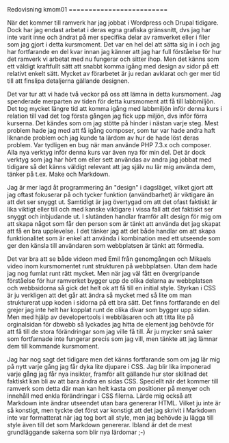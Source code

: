 ---
---
<DIV class="redovisa">
Redovisning kmom01
=========================
</DIV>

När det kommer till ramverk har jag jobbat i Wordpress och Drupal tidigare. Dock har jag endast arbetat i deras egna grafiska gränssnitt, dvs jag har inte varit inne och ändrat på mer specifika delar av ramverket eller i filer som jag gjort i detta kursmoment. Det var en hel del att sätta sig in i och jag har fortfarande en del kvar innan jag känner att jag har full förståelse för hur det ramverk vi arbetat med nu fungerar och sitter ihop. Men det känns som ett väldigt kraftfullt sätt att snabbt komma igång med design av sidor på ett relativt enkelt sätt. Mycket av förarbetet är ju redan avklarat och ger mer tid till att finslipa detaljerna gällande designen.  

Det var tur att vi hade två veckor på oss att lämna in detta kursmoment. Jag spenderade merparten av tiden för detta kursmoment att få till labbmiljön. Det tog mycket längre tid att komma igång med labbmiljön inför denna kurs i relation till vad det tog första gången jag fick upp miljön, dvs inför förra kurserna. Det kändes som om jag stötte på hinder i nästan varje steg. Mest problem hade jag med att få igång composer, som tur var hade andra haft liknande problem och jag kunde ta lärdom av hur de hade löst deras problem. Var tydligen en bug när man använde PHP 7.3.x och composer. Alla nya verktyg inför denna kurs var även nya för min del. Det är dock verktyg som jag har hört om eller sett användas av andra jag jobbat med tidigare så det känns väldigt relevant att jag själv nu lär mig använda dem, tänker på t.ex. Make och Markdown.

Jag är mer lagd åt programmering än "design" i dagsläget, vilket gjort att jag oftast fokuserar på och tycker funktion (användbarhet) är viktigare än att det ser snyggt ut. Samtidigt är jag övertygad om att det ofast faktiskt är lika viktigt eller till och med kanske viktigare i vissa fall att det faktiskt ser snyggt och inbjudande ut. I slutänden handlar framför allt design för mig om att skapa något som får den person som är tänkt att använda det jag skapat att få en bra upplevelse. I det tänker jag att det både handlar om att skapa funktionalitet som är enkel att använda i kombination med ett utseende som ger den känsla till användaren som webbplatsen är tänkt att förmedla.

Det var bra att se både videon med Emil från genomgången och Mikaels video inom kursmomentet runt strukturen på webbplatsen. Utan dem hade jag nog fumlat runt rätt mycket. Men när jag väl fått en övergripande förståelse för hur ramverket bygger upp de olika delarna av webbplatsen och webbsidorna så gick det helt ok att få till en initial style. Styrkan i CSS är ju verkligen att det går att ändra så mycket med så lite om man strukturerat upp koden i sidorna på ett bra sätt. Det finns fortfarande en del grejer jag inte helt har kopplat runt de olika divar som bygger upp sidan. Men med hjälp av developertools i webbläsaren och att titta lite på orginalsidan för dbwebb så lyckades jag hitta de element jag behövde för att få till de stora förändringar som jag ville få till. Är ju mycker små saker som fortfarnade inte fungerar precis som jag vill, men tänkte att jag lämnar dem till kommande kursmoment.

Jag har nog sagt det tidigare men det känns fortfarande som om jag lär mig på nytt varje gång jag får dyka lite djupare i CSS. Jag blir lika imponerad varje gång jag får nya insikter, framför allt gällande hur stor skillnad det faktiskt kan bli av att bara ändra en sidas CSS. Speciellt när det kommer till ramverk som detta där man kan helt kasta om positioner på menyer och innehåll med enkla förändringar i CSS filerna. Lärde mig också att Markdown inte ändrar utseendet utan bara genererar HTML. Vilket ju inte är så konstigt, men tyckte det först var konstigt att det jag skrivit i Markdown inte var formatterat när jag tog bort all style, men jag behövde ju lägga till style även till det som Markdown genererar. Ibland är det de mest grundläggande sakerna som blir nya lärdomar ;-)
